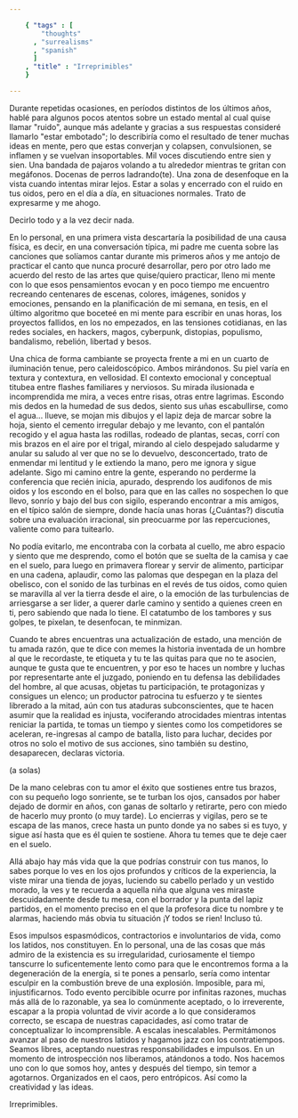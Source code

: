 ```yaml
--- 

    { "tags" : [
        "thoughts"
      , "surrealisms"
      , "spanish"
      ]
    , "title" : "Irreprimibles"
    }

--- 
```


Durante repetidas ocasiones, en períodos distintos de los últimos años, hablé para algunos pocos atentos sobre un estado mental al cual quise llamar "ruido", aunque más adelante y gracias a sus respuestas consideré llamarlo "estar embotado"; lo describiría como el resultado de tener muchas ideas en mente, pero que estas converjan y colapsen, convulsionen, se inflamen y se vuelvan insoportables. Mil voces discutiendo entre sien y sien. Una bandada de pajaros volando a tu alrededor mientras te gritan con megáfonos. Docenas de perros ladrando(te). Una zona de desenfoque en la vista cuando intentas mirar lejos. Estar a solas y encerrado con el ruido en tus oidos, pero en el día a día, en situaciones normales.
Trato de expresarme y me ahogo.

Decirlo todo y a la vez decir nada.

En lo personal, en una primera vista descartaría la posibilidad de una causa física, es decir, en una conversación típica, mi padre me cuenta sobre las canciones que solíamos cantar durante mis primeros años y me antojo de practicar el canto que nunca procuré desarrollar, pero por otro lado me acuerdo del resto de las artes que quise/quiero practicar, lleno mi mente con lo que esos pensamientos evocan y en poco tiempo me encuentro recreando centenares de escenas, colores, imágenes, sonidos y emociones, pensando en la planificación de mi semana, en tesis, en el último algoritmo que boceteé en mi mente para escribir en unas horas, los proyectos fallidos, en los no empezados, en las tensiones cotidianas, en las redes sociales, en hackers, magos, cyberpunk, distopias, populismo, bandalismo, rebelión, libertad y besos. 

Una chica de forma cambiante se proyecta frente a mi en un cuarto de iluminación tenue, pero caleidoscópico. Ambos mirándonos. Su piel varía en textura y contextura, en vellosidad. El contexto emocional y conceptual titubea entre flashes familiares y nerviosos. Su mirada ilusionada e incomprendida me mira, a veces entre risas, otras entre lagrimas. Escondo mis dedos en la humedad de sus dedos, siento sus uñas escabullirse, como el agua... llueve, se mojan mis dibujos y el lapiz deja de marcar sobre la hoja, siento el cemento irregular debajo y me levanto, con el pantalón recogido y el agua hasta las rodillas, rodeado de plantas, secas, corrí con mis brazos en el aire por el trigal, mirando al cielo despejado saludarme y anular su saludo al ver que no se lo devuelvo, desconcertado, trato de enmendar mi lentitud y le extiendo la mano, pero me ignora y sigue adelante. Sigo mi camino entre la gente, esperando no perderme la conferencia que recién inicia, apurado, desprendo los audifonos de mis oidos y los escondo en el bolso, para que en las calles no sospechen lo que llevo, sonrío y bajo del bus con sigilo, esperando encontrar a mis amigos, en el típico salón de siempre, donde hacía unas horas (¿Cuántas?) discutía sobre una evaluación irracional, sin preocuarme por las repercuciones, valiente como para tuitearlo.

No podía evitarlo, me encontraba con la corbata al cuello, me abro espacio y siento que me desprendo, como el botón que se suelta de la camisa y cae en el suelo, para luego en primavera florear y servir de alimento, participar en una cadena, aplaudir, como las palomas que despegan en la plaza del obelisco, con el sonido de las turbinas en el revés de tus oidos, como quien se maravilla al ver la tierra desde el aire, o la emoción de las turbulencias de arriesgarse a ser lider, a querer darle camino y sentido a quienes creen en ti, pero sabiendo que nada lo tiene. El catatumbo de los tambores y sus golpes, te pixelan, te desenfocan, te minmizan.

Cuando te abres encuentras una actualización de estado, una mención de tu amada razón, que te dice con memes la historia inventada de un hombre al que le recordaste, te etiqueta y tu te las quitas para que no te asocien, aunque te gusta que te encuentren, y por eso te haces un nombre y luchas por representarte ante el juzgado, poniendo en tu defensa las debilidades del hombre, al que acusas, objetas tu participación, te protagonizas y consigues un elenco; un productor patrocina tu esfuerzo y te sientes librerado a la mitad, aún con tus ataduras subconscientes, que te hacen asumir que la realidad es injusta, vociferando atrocidades mientras intentas reniciar la partida, te tomas un tiempo y sientes como los competidores se aceleran, re-ingresas al campo de batalla, listo para luchar, decides por otros no solo el motivo de sus acciones, sino también su destino, desaparecen, declaras victoria.

(a solas)

De la mano celebras con tu amor el éxito que sostienes entre tus brazos, con su pequeño logo sonriente, se te turban los ojos, cansados por haber dejado de dormir en años, con ganas de soltarlo y retirarte, pero con miedo de hacerlo muy pronto (o muy tarde). Lo encierras y vigilas, pero se te escapa de las manos, crece hasta un punto donde ya no sabes si es tuyo, y sigue así hasta que es él quien te sostiene. Ahora tu temes que te deje caer en el suelo.

Allá abajo hay más vida que la que podrías construir con tus manos, lo sabes porque lo ves en los ojos profundos y críticos de la experiencia, la viste mirar una tienda de joyas, luciendo su cabello perlado y un vestido morado, la ves y te recuerda a aquella niña que alguna ves miraste descuidadamente desde tu mesa, con el borrador y la punta del lapiz partidos, en el momento preciso en el que la profesora dice tu nombre y te alarmas, haciendo más obvia tu situación ¡Y todos se rien! Incluso tú.


Esos impulsos espasmódicos, contractorios e involuntarios de vida, como los latidos, nos constituyen. En lo personal, una de las cosas que más admiro de la existencia es su irregularidad, curiosamente el tiempo tanscurre lo suficentemente lento como para que le encontremos forma a la degeneración de la energía, si te pones a pensarlo, sería como intentar esculpir en la combustión breve de una explosión. Imposible, para mi, injustificarnos. Todo evento percibible ocurre por infinitas razones, muchas más allá de lo razonable, ya sea lo comúnmente aceptado, o lo irreverente, escapar a la propia voluntad de vivir acorde a lo que consideramos correcto, se escapa de nuestras capacidades, así como tratar de conceptualizar lo incomprensible. A escalas inescalables. Permitámonos avanzar al paso de nuestros latidos y hagamos jazz con los contratiempos. Seamos libres, aceptando nuestras responsabilidades e impulsos. En un momento de introspección nos liberamos, atándonos a todo. Nos hacemos uno con lo que somos hoy, antes y después del tiempo, sin temor a agotarnos. Organizados en el caos, pero entrópicos.
Así como la creatividad y las ideas.

Irreprimibles.
